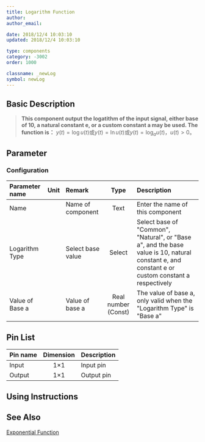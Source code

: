 ```yaml
---
title: Logarithm Function
author: 
author_email:

date: 2018/12/4 10:03:10
updated: 2018/12/4 10:03:10

type: components
category: -3002
order: 1000

classname: _newLog
symbol: newLog
---
```

## Basic Description


> **This component output the logatithm of the input signal, either base of 10, a natural constant e, or a custom constant a may be used. The function is：**
> $y(t) = \log u(t)$或$y(t) = \ln u(t)$或$y(t) = {\log _a}u(t)$，$u(t)>0$。

## Parameter
### Configuration
| Parameter name | Unit | Remark | Type | Description |
| :--- | :--- | :--- | :--: | :--- |
| Name |  | Name of component | Text | Enter the name of this component |
| Logarithm Type |  | Select base value | Select | Select base of "Common", "Natural", or "Base a", and the base value is 10, natural constant e, and  constant e or custom constant a respectively |
| Value of Base a |  | Value of base a | Real number (Const) | The value of base a, only valid when the "Logarithm Type" is "Base a" |


## Pin List

| Pin name | Dimension | Description |
| :--- | :--:  | :--- |
| Input | 1×1 | Input pin |
| Output | 1×1 | Output pin|

## Using Instructions



## See Also

[Exponential Function](comp_newExp.md)

